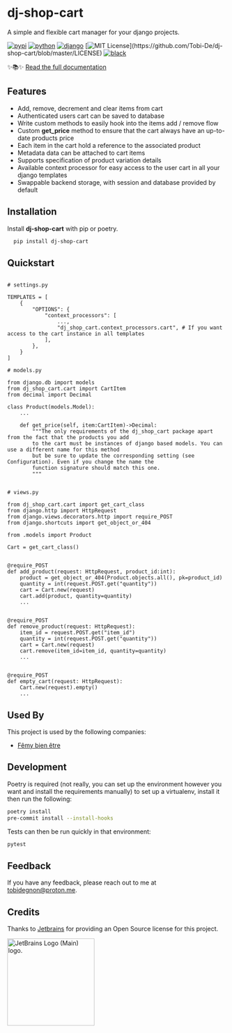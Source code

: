 # dj-shop-cart

A simple and flexible cart manager for your django projects.

[![pypi](https://badge.fury.io/py/dj-shop-cart.svg)](https://pypi.org/project/dj-shop-cart/)
[![python](https://img.shields.io/pypi/pyversions/dj-shop-cart)](https://github.com/Tobi-De/dj-shop-cart)
[![django](https://img.shields.io/pypi/djversions/dj-shop-cart)](https://github.com/Tobi-De/dj-shop-cart)
[![MIT License](https://img.shields.io/badge/license-MIT-blue.svg?)](https://github.com/Tobi-De/dj-shop-cart/blob/master/LICENSE)
[![black](https://img.shields.io/badge/code%20style-black-000000.svg)](https://github.com/psf/black)

✨📚✨ [Read the full documentation](https://tobi-de.github.io/dj-shop-cart/)

## Features

- Add, remove, decrement and clear items from cart
- Authenticated users cart can be saved to database
- Write custom methods to easily hook into the items add / remove flow
- Custom **get_price** method to ensure that the cart always have an up-to-date products price
- Each item in the cart hold a reference to the associated product
- Metadata data can be attached to cart items
- Supports specification of product variation details
- Available context processor for easy access to the user cart in all your django templates
- Swappable backend storage, with session and database provided by default


## Installation

Install **dj-shop-cart** with pip or poetry.

```bash
  pip install dj-shop-cart
```

## Quickstart

```python3

# settings.py

TEMPLATES = [
    {
        "OPTIONS": {
            "context_processors": [
                ...,
                "dj_shop_cart.context_processors.cart", # If you want access to the cart instance in all templates
            ],
        },
    }
]

# models.py

from django.db import models
from dj_shop_cart.cart import CartItem
from decimal import Decimal

class Product(models.Model):
    ...

    def get_price(self, item:CartItem)->Decimal:
        """The only requirements of the dj_shop_cart package apart from the fact that the products you add
        to the cart must be instances of django based models. You can use a different name for this method
        but be sure to update the corresponding setting (see Configuration). Even if you change the name the
        function signature should match this one.
        """


# views.py

from dj_shop_cart.cart import get_cart_class
from django.http import HttpRequest
from django.views.decorators.http import require_POST
from django.shortcuts import get_object_or_404

from .models import Product

Cart = get_cart_class()


@require_POST
def add_product(request: HttpRequest, product_id:int):
    product = get_object_or_404(Product.objects.all(), pk=product_id)
    quantity = int(request.POST.get("quantity"))
    cart = Cart.new(request)
    cart.add(product, quantity=quantity)
    ...


@require_POST
def remove_product(request: HttpRequest):
    item_id = request.POST.get("item_id")
    quantity = int(request.POST.get("quantity"))
    cart = Cart.new(request)
    cart.remove(item_id=item_id, quantity=quantity)
    ...


@require_POST
def empty_cart(request: HttpRequest):
    Cart.new(request).empty()
    ...

```

## Used By

This project is used by the following companies:

- [Fêmy bien être](https://www.femybienetre.com/)

## Development

Poetry is required (not really, you can set up the environment however you want and install the requirements
manually) to set up a virtualenv, install it then run the following:

```sh
poetry install
pre-commit install --install-hooks
```

Tests can then be run quickly in that environment:

```sh
pytest
```

## Feedback

If you have any feedback, please reach out to me at tobidegnon@proton.me.

## Credits

Thanks to [Jetbrains](https://jb.gg/OpenSource) for providing an Open Source license for this project.

<img height="200" src="https://resources.jetbrains.com/storage/products/company/brand/logos/jb_beam.png" alt="JetBrains Logo (Main) logo.">
